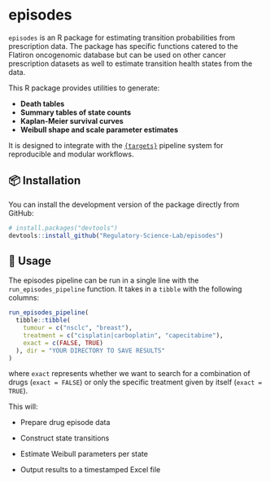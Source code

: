 # episodes

`episodes` is an R package for estimating transition probabilities from prescription data. The package has specific functions catered to the Flatiron oncogenomic database but can be used on other cancer prescription datasets as well to estimate transition health states from the data. 


This R package provides utilities to generate:
- **Death tables**
- **Summary tables of state counts**
- **Kaplan-Meier survival curves**
- **Weibull shape and scale parameter estimates**

It is designed to integrate with the [`{targets}`](https://docs.ropensci.org/targets/) pipeline system for reproducible and modular workflows.

## 📦 Installation

You can install the development version of the package directly from GitHub:

```r
# install.packages("devtools")
devtools::install_github("Regulatory-Science-Lab/episodes")
```

## 🚀 Usage


The episodes pipeline can be run in a single line with the `run_episodes_pipeline` function. It takes in a `tibble` with the following columns:

```r
run_episodes_pipeline(
  tibble::tibble(
    tumour = c("nsclc", "breast"),
    treatment = c("cisplatin|carboplatin", "capecitabine"),
    exact = c(FALSE, TRUE)
  ), dir = "YOUR DIRECTORY TO SAVE RESULTS"
)
```
where `exact` represents whether we want to search for a combination of drugs (`exact = FALSE`) or only the specific treatment given by itself (`exact = TRUE`).

This will:

- Prepare drug episode data

- Construct state transitions

- Estimate Weibull parameters per state

- Output results to a timestamped Excel file

